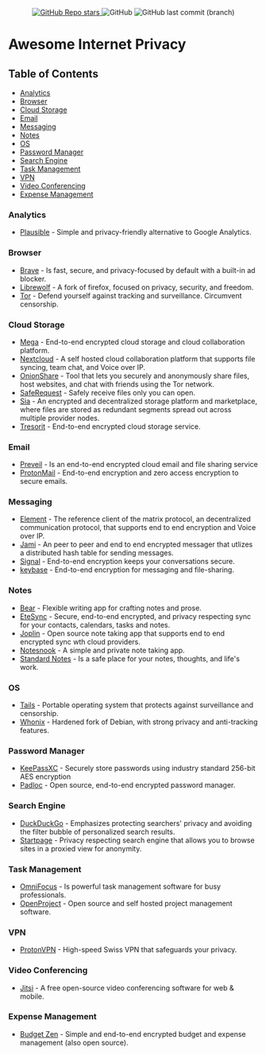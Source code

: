 <p align="center">  
  <a href="https://github.com/josehbez/awesome-privacy">
    <img alt="GitHub Repo stars" src="https://img.shields.io/github/stars/josehbez/awesome-privacy?style=social"/>
  </a>
  <a>
   <img alt="GitHub" src="https://img.shields.io/github/license/josehbez/awesome-privacy"/>
   </a>
   <a>
     <img alt="GitHub last commit (branch)" src="https://img.shields.io/github/last-commit/josehbez/awesome-privacy/main"/>
  </a>
</p>

# Awesome Internet Privacy

## Table of Contents

* [Analytics](#analytics)
* [Browser](#browser)
* [Cloud Storage](#cloud-storage)
* [Email](#email)
* [Messaging](#messaging)
* [Notes](#notes)
* [OS](#os)
* [Password Manager](#password-manager)
* [Search Engine](#search-engine)
* [Task Management](#task-management)
* [VPN](#vpn)
* [Video Conferencing](#video-conferencing)
* [Expense Management](#expense-management)

### Analytics

* [Plausible](https://plausible.io/) - Simple and privacy-friendly alternative to Google Analytics.

### Browser

* [Brave](https://brave.com/) - Is fast, secure, and privacy-focused by default with a built-in ad blocker.
* [Librewolf](https://librewolf-community.gitlab.io/) - A fork of firefox, focused on privacy, security, and freedom. 
* [Tor](https://www.torproject.org/) - Defend yourself against tracking and surveillance. Circumvent censorship.

### Cloud Storage

* [Mega](https://mega.nz/) - End-to-end encrypted cloud storage and cloud collaboration platform.
* [Nextcloud](https://nextcloud.com) - A self hosted cloud collaboration platform that supports file syncing, team chat, and Voice over IP.
* [OnionShare](https://onionshare.org/) - Tool that lets you securely and anonymously share files, host websites, and chat with friends using the Tor network.
* [SafeRequest](https://saferequest.net/en) - Safely receive files only you can open.
* [Sia](https://sia.tech) - An encrypted and decentralized storage platform and marketplace, where files are stored as redundant segments spread out across multiple provider nodes. 
* [Tresorit](https://tresorit.com) - End-to-end encrypted  cloud storage service.

### Email

* [Preveil](https://www.preveil.com/) - Is an end-to-end encrypted cloud email and file sharing service
* [ProtonMail](https://protonmail.com/) - End-to-end encryption and zero access encryption to secure emails.

### Messaging

* [Element](https://element.io) - The reference client of the matrix protocol, an decentralized communication protocol, that supports end to end encryption
 and Voice over IP.
* [Jami](https://jami.net) - An peer to peer and end to end encrypted messager that utlizes a distributed hash table for sending messages.
* [Signal](https://signal.org/) - End-to-end encryption keeps your conversations secure.
* [keybase](https://keybase.io/) - End-to-end encryption for messaging and file-sharing.

### Notes

* [Bear](https://bear.app/) - Flexible writing app for crafting notes and prose.
* [EteSync](https://www.etesync.com/) - Secure, end-to-end encrypted, and privacy respecting sync for your contacts, calendars, tasks and notes.
* [Joplin](https://joplinapp.org/) - Open source note taking app that supports end to end encrypted sync wth cloud providers.
* [Notesnook](https://notesnook.com/) - A simple and private note taking app.
* [Standard Notes](https://standardnotes.org/) -  Is a safe place for your notes, thoughts, and life's work.

### OS

* [Tails](https://tails.boum.org/) - Portable operating system that protects against surveillance and censorship.
* [Whonix](https://www.whonix.org/) - Hardened fork of Debian, with strong privacy and anti-tracking features.

### Password Manager

* [KeePassXC](https://keepassxc.org/) - Securely store passwords using industry standard  256-bit AES encryption
* [Padloc](https://padloc.app/) - Open source, end-to-end encrypted password manager.

### Search Engine

* [DuckDuckGo](https://duckduckgo.com/) - Emphasizes protecting searchers' privacy and avoiding the filter bubble of personalized search results.
* [Startpage](https://startpage.com/) - Privacy respecting search engine that allows you to browse sites in a proxied view for anonymity.

### Task Management

* [OmniFocus](https://www.omnigroup.com/omnifocus/) - Is powerful task management software for busy professionals.
* [OpenProject](https://www.openproject.org/) - Open source and self hosted project management software.

### VPN 

* [ProtonVPN](https://protonvpn.com/) - High-speed Swiss VPN that safeguards your privacy.

### Video Conferencing

* [Jitsi](https://jitsi.org/) -  A free open-source video conferencing software for web & mobile.

### Expense Management

* [Budget Zen](https://budgetzen.net) - Simple and end-to-end encrypted budget and expense management (also open source).
